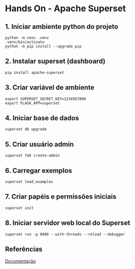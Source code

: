 # Hands On - Apache Superset

## 1. Iniciar ambiente python do projeto

```shell
python -m venv .venv 
.venv/bin/activate
python -m pip install --upgrade pip
```

## 2. Instalar superset (dashboard)

```shell
pip install apache-superset
```

## 3. Criar variável de ambiente

```shell
export SUPERSET_SECRET_KEY=1234567890
export FLASK_APP=superset
```

## 4. Iniciar base de dados

```shell
superset db upgrade
```

## 5. Criar usuário admin

```shell
superset fab create-admin
```

## 6. Carregar exemplos

```shell
superset load_examples
```

## 7. Criar papéis e permissões iniciais

```shell
superset init
```

## 8. Iniciar servidor web local do Superset

```shell
superset run -p 8088 --with-threads --reload --debugger
```

## Referências

[Documentação](https://superset.apache.org/docs/intro)